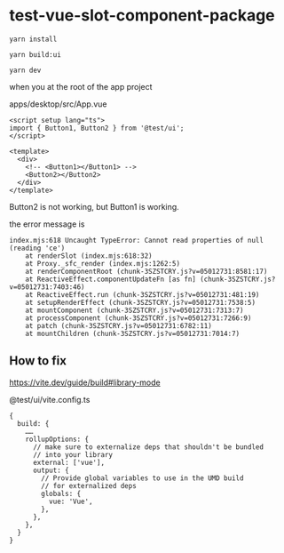 # test-vue-slot-component-package

```
yarn install

yarn build:ui

yarn dev
```

when you at the root of the app project

apps/desktop/src/App.vue

```
<script setup lang="ts">
import { Button1, Button2 } from '@test/ui';
</script>

<template>
  <div>
    <!-- <Button1></Button1> -->
    <Button2></Button2>
  </div>
</template>
```

Button2 is not working, but Button1 is working.

the error message is

```
index.mjs:618 Uncaught TypeError: Cannot read properties of null (reading 'ce')
    at renderSlot (index.mjs:618:32)
    at Proxy._sfc_render (index.mjs:1262:5)
    at renderComponentRoot (chunk-3SZSTCRY.js?v=05012731:8581:17)
    at ReactiveEffect.componentUpdateFn [as fn] (chunk-3SZSTCRY.js?v=05012731:7403:46)
    at ReactiveEffect.run (chunk-3SZSTCRY.js?v=05012731:481:19)
    at setupRenderEffect (chunk-3SZSTCRY.js?v=05012731:7538:5)
    at mountComponent (chunk-3SZSTCRY.js?v=05012731:7313:7)
    at processComponent (chunk-3SZSTCRY.js?v=05012731:7266:9)
    at patch (chunk-3SZSTCRY.js?v=05012731:6782:11)
    at mountChildren (chunk-3SZSTCRY.js?v=05012731:7014:7)
```

## How to fix

https://vite.dev/guide/build#library-mode

@test/ui/vite.config.ts

```
{
  build: {
    ……
    rollupOptions: {
      // make sure to externalize deps that shouldn't be bundled
      // into your library
      external: ['vue'],
      output: {
        // Provide global variables to use in the UMD build
        // for externalized deps
        globals: {
          vue: 'Vue',
        },
      },
    },
  }
}
```